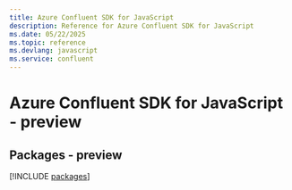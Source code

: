```yaml
---
title: Azure Confluent SDK for JavaScript
description: Reference for Azure Confluent SDK for JavaScript
ms.date: 05/22/2025
ms.topic: reference
ms.devlang: javascript
ms.service: confluent
---
```

# Azure Confluent SDK for JavaScript - preview
## Packages - preview
[!INCLUDE [packages](confluent-index.md)]
